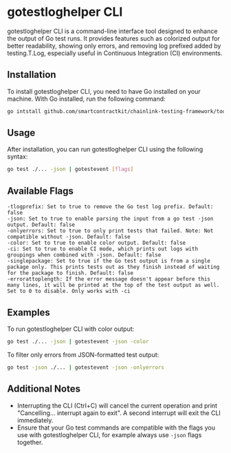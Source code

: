 # gotestloghelper CLI

gotestloghelper CLI is a command-line interface tool designed to enhance the output of Go test runs. It provides features such as colorized output for better readability, showing only errors, and removing log prefixed added by testing.T.Log, especially useful in Continuous Integration (CI) environments.

## Installation

To install gotestloghelper CLI, you need to have Go installed on your machine. With Go installed, run the following command:

```sh
go intstall github.com/smartcontractkit/chainlink-testing-framework/tools/gotestloghelper
```

## Usage

After installation, you can run gotestloghelper CLI using the following syntax:

```sh
go test ./... -json | gotestevent [flags]
```

## Available Flags

    -tlogprefix: Set to true to remove the Go test log prefix. Default: false
    -json: Set to true to enable parsing the input from a go test -json output. Default: false
    -onlyerrors: Set to true to only print tests that failed. Note: Not compatible without -json. Default: false
    -color: Set to true to enable color output. Default: false
    -ci: Set to true to enable CI mode, which prints out logs with groupings when combined with -json. Default: false
    -singlepackage: Set to true if the Go test output is from a single package only. This prints tests out as they finish instead of waiting for the package to finish. Default: false
    -errorattoplength: If the error message doesn't appear before this many lines, it will be printed at the top of the test output as well. Set to 0 to disable. Only works with -ci

## Examples

To run gotestloghelper CLI with color output:

```sh
go test ./... -json | gotestevent -json -color
```

To filter only errors from JSON-formatted test output:

```sh
go test -json ./... | gotestevent -json -onlyerrors
```

## Additional Notes

- Interrupting the CLI (Ctrl+C) will cancel the current operation and print "Cancelling... interrupt again to exit". A second interrupt will exit the CLI immediately.
- Ensure that your Go test commands are compatible with the flags you use with gotestloghelper CLI, for example always use `-json` flags together.
